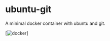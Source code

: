 # ubuntu-git
A minimal docker container with ubuntu and git.

[![docker](https://dockeri.co/image/pvnarendra/ubuntu-git "docker")]
